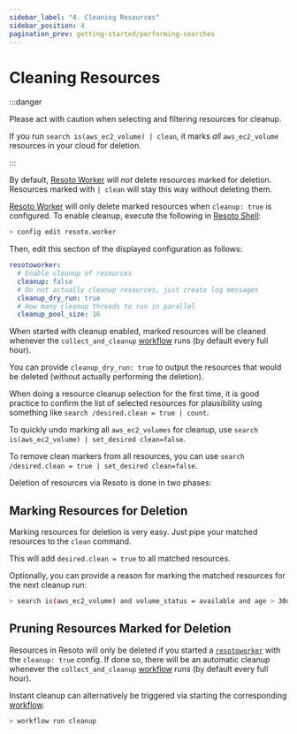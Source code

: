 ```yaml
---
sidebar_label: "4. Cleaning Resources"
sidebar_position: 4
pagination_prev: getting-started/performing-searches
---
```


# Cleaning Resources

:::danger

Please act with caution when selecting and filtering resources for cleanup.

If you run `search is(aws_ec2_volume) | clean`, it marks _all_ `aws_ec2_volume` resources in your cloud for deletion.

:::

By default, [Resoto Worker](../concepts/components/worker.md) will _not_ delete resources marked for deletion. Resources marked with `| clean` will stay this way without deleting them.

[Resoto Worker](../concepts/components/worker.md) will only delete marked resources when `cleanup: true` is configured. To enable cleanup, execute the following in [Resoto Shell](../concepts/components/shell.md):

```bash
> config edit resoto.worker
```

Then, edit this section of the displayed configuration as follows:

```yaml
resotoworker:
  # Enable cleanup of resources
  cleanup: false
  # Do not actually cleanup resources, just create log messages
  cleanup_dry_run: true
  # How many cleanup threads to run in parallel
  cleanup_pool_size: 16
```

When started with cleanup enabled, marked resources will be cleaned whenever the `collect_and_cleanup` [workflow](../concepts/automation/workflow.md) runs (by default every full hour).

You can provide `cleanup_dry_run: true` to output the resources that would be deleted (without actually performing the deletion).

When doing a resource cleanup selection for the first time, it is good practice to confirm the list of selected resources for plausibility using something like `search /desired.clean = true | count`.

To quickly undo marking all `aws_ec2_volumes` for cleanup, use `search is(aws_ec2_volume) | set_desired clean=false`.

To remove clean markers from all resources, you can use `search /desired.clean = true | set_desired clean=false`.

Deletion of resources via Resoto is done in two phases:

## Marking Resources for Deletion

Marking resources for deletion is very easy. Just pipe your matched resources to the `clean` command.

This will add `desired.clean = true` to all matched resources.

Optionally, you can provide a reason for marking the matched resources for the next cleanup run:

```bash title="Mark all unused AWS EBS volume older than 30 days that had no IO in the past 7d"
> search is(aws_ec2_volume) and volume_status = available and age > 30d and last_access > 7d and last_update > 7d | clean "older than 30d with more then 7d of not being used"
```

## Pruning Resources Marked for Deletion

Resources in Resoto will only be deleted if you started a [`resotoworker`](../concepts/components/worker.md) with the `cleanup: true` config. If done so, there will be an automatic cleanup whenever the `collect_and_cleanup` [workflow](../concepts/automation/workflow.md) runs (by default every full hour).

Instant cleanup can alternatively be triggered via starting the corresponding [workflow](../concepts/automation/workflow.md).

```bash
> workflow run cleanup
```
